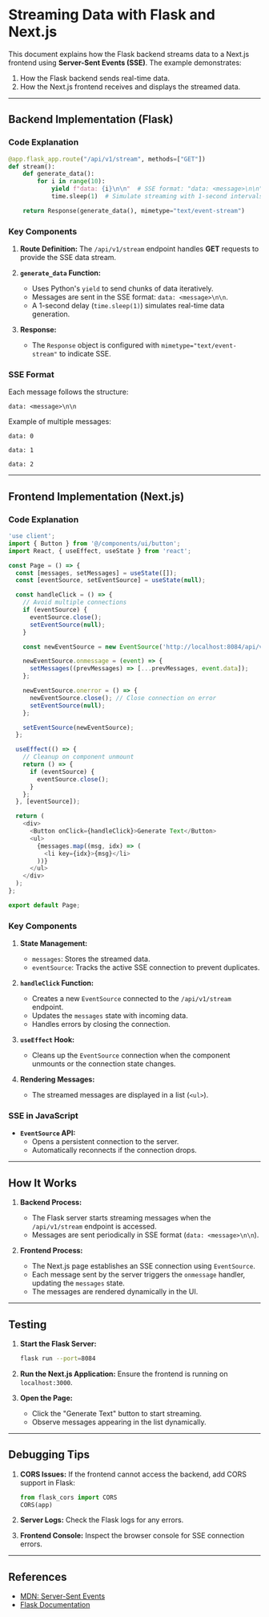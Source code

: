 # Streaming Data with Flask and Next.js

This document explains how the Flask backend streams data to a Next.js frontend using **Server-Sent Events (SSE)**. The example demonstrates:

1. How the Flask backend sends real-time data.
2. How the Next.js frontend receives and displays the streamed data.

---

## Backend Implementation (Flask)

### Code Explanation
```python
@app.flask_app.route("/api/v1/stream", methods=["GET"])
def stream():
    def generate_data():
        for i in range(10):
            yield f"data: {i}\n\n"  # SSE format: "data: <message>\n\n"
            time.sleep(1)  # Simulate streaming with 1-second intervals

    return Response(generate_data(), mimetype="text/event-stream")
```

### Key Components
1. **Route Definition:**
   The `/api/v1/stream` endpoint handles **GET** requests to provide the SSE data stream.

2. **`generate_data` Function:**
   - Uses Python's `yield` to send chunks of data iteratively.
   - Messages are sent in the SSE format: `data: <message>\n\n`.
   - A 1-second delay (`time.sleep(1)`) simulates real-time data generation.

3. **Response:**
   - The `Response` object is configured with `mimetype="text/event-stream"` to indicate SSE.

### SSE Format
Each message follows the structure:
```
data: <message>\n\n
```
Example of multiple messages:
```
data: 0

data: 1

data: 2

```

---

## Frontend Implementation (Next.js)

### Code Explanation
```javascript
'use client';
import { Button } from '@/components/ui/button';
import React, { useEffect, useState } from 'react';

const Page = () => {
  const [messages, setMessages] = useState([]);
  const [eventSource, setEventSource] = useState(null);

  const handleClick = () => {
    // Avoid multiple connections
    if (eventSource) {
      eventSource.close();
      setEventSource(null);
    }

    const newEventSource = new EventSource('http://localhost:8084/api/v1/stream');

    newEventSource.onmessage = (event) => {
      setMessages((prevMessages) => [...prevMessages, event.data]);
    };

    newEventSource.onerror = () => {
      newEventSource.close(); // Close connection on error
      setEventSource(null);
    };

    setEventSource(newEventSource);
  };

  useEffect(() => {
    // Cleanup on component unmount
    return () => {
      if (eventSource) {
        eventSource.close();
      }
    };
  }, [eventSource]);

  return (
    <div>
      <Button onClick={handleClick}>Generate Text</Button>
      <ul>
        {messages.map((msg, idx) => (
          <li key={idx}>{msg}</li>
        ))}
      </ul>
    </div>
  );
};

export default Page;
```

### Key Components
1. **State Management:**
   - `messages`: Stores the streamed data.
   - `eventSource`: Tracks the active SSE connection to prevent duplicates.

2. **`handleClick` Function:**
   - Creates a new `EventSource` connected to the `/api/v1/stream` endpoint.
   - Updates the `messages` state with incoming data.
   - Handles errors by closing the connection.

3. **`useEffect` Hook:**
   - Cleans up the `EventSource` connection when the component unmounts or the connection state changes.

4. **Rendering Messages:**
   - The streamed messages are displayed in a list (`<ul>`).

### SSE in JavaScript
- **`EventSource` API:**
  - Opens a persistent connection to the server.
  - Automatically reconnects if the connection drops.

---

## How It Works

1. **Backend Process:**
   - The Flask server starts streaming messages when the `/api/v1/stream` endpoint is accessed.
   - Messages are sent periodically in SSE format (`data: <message>\n\n`).

2. **Frontend Process:**
   - The Next.js page establishes an SSE connection using `EventSource`.
   - Each message sent by the server triggers the `onmessage` handler, updating the `messages` state.
   - The messages are rendered dynamically in the UI.

---

## Testing
1. **Start the Flask Server:**
   ```bash
   flask run --port=8084
   ```

2. **Run the Next.js Application:**
   Ensure the frontend is running on `localhost:3000`.

3. **Open the Page:**
   - Click the "Generate Text" button to start streaming.
   - Observe messages appearing in the list dynamically.

---

## Debugging Tips
1. **CORS Issues:**
   If the frontend cannot access the backend, add CORS support in Flask:
   ```python
   from flask_cors import CORS
   CORS(app)
   ```

2. **Server Logs:**
   Check the Flask logs for any errors.

3. **Frontend Console:**
   Inspect the browser console for SSE connection errors.

---

## References
- [MDN: Server-Sent Events](https://developer.mozilla.org/en-US/docs/Web/API/Server-sent_events)
- [Flask Documentation](https://flask.palletsprojects.com/)
